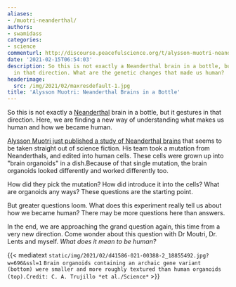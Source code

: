 ```yaml
---
aliases:
- /muotri-neanderthal/
authors:
- swamidass
categories:
- science
commenturl: http://discourse.peacefulscience.org/t/alysson-muotri-neanderthal-brains-in-a-bottle/13212
date: '2021-02-15T06:54:03'
description: So this is not exactly a Neanderthal brain in a bottle, but it gestures
  in that direction. What are the genetic changes that made us human?
headerimage:
  src: /img/2021/02/maxresdefault-1.jpg
title: 'Alysson Muotri: Neanderthal Brains in a Bottle'
---
```


So this is not exactly a [Neanderthal](https://en.wikipedia.org/wiki/Neanderthal) brain in a bottle, but it gestures in that direction. Here, we are finding a new way of understanding what makes us human and how we became human.

[Alysson Muotri just published a study of Neanderthal brains](https://science-sciencemag-org.libproxy.wustl.edu/content/371/6530/eaax2537/tab-pdf) that seems to be taken straight out of science fiction. His team took a mutation from Neanderthals, and edited into human cells. These cells were grown up into "brain organoids" in a dish.Because of that single mutation, the brain organoids looked differently and worked differently too.

How did they pick the mutation? How did introduce it into the cells? What are organoids any ways? These questions are the starting point.

But greater questions loom. What does this experiment really tell us about how we became human? There may be more questions here than answers.

In the end, we are approaching the grand question again, this time from a very new direction. Come wonder about this question with Dr Moutri, Dr. Lents and myself. *What does it mean to be human?*

{{< mediatext `static/img/2021/02/d41586-021-00388-2_18855492.jpg?w=696&ssl=1` `Brain organoids containing an archaic gene variant (bottom) were smaller and more roughly textured than human organoids (top).Credit: C. A. Trujillo *et al./Science*` >}}